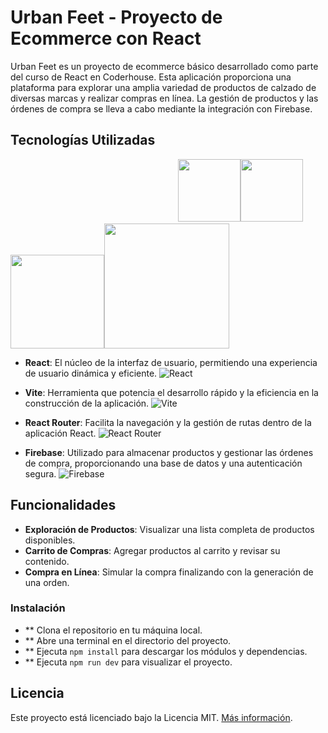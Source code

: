 # Urban Feet - Proyecto de Ecommerce con React

Urban Feet es un proyecto de ecommerce básico desarrollado como parte del curso de React en Coderhouse. Esta aplicación proporciona una plataforma para explorar una amplia variedad de productos de calzado de diversas marcas y realizar compras en línea. La gestión de productos y las órdenes de compra se lleva a cabo mediante la integración con Firebase.

## Tecnologías Utilizadas

‎ ‎ ‎ ‎ ‎ ‎ ‎ ‎ ‎ ‎ ‎ ‎ ‎ ‎ ‎ ‎ ‎ ‎ ‎ ‎ ‎ ‎ ‎‎ ‎ ‎ ‎ ‎ ‎ ‎ ‎ ‎ ‎ ‎ ‎ ‎ ‎ ‎ ‎ ‎ ‎ ‎ ‎  ‎ ‎ ‎ ‎ ‎ ‎ ‎ ‎ ‎ ‎ ‎ ‎ ‎ ‎ ‎ ‎ ‎ ‎ ‎ ‎ ‎ ‎ ‎ ‎ ‎ ‎ <img src="https://cdn.icon-icons.com/icons2/2415/PNG/512/react_original_wordmark_logo_icon_146375.png" width="100px"><img src="https://i0.wp.com/holamundo.io/wp-content/uploads/2023/01/vite.png?resize=640%2C640&ssl=1" width="100px" ><img src="https://sahilthakur7blog.files.wordpress.com/2018/08/1_tkvltenqtkp1s-evb5hrvg2x.png" width="150px"><img src="https://i.pinimg.com/originals/c7/c2/e3/c7c2e3514a4f34cc2bbad0f999e7b6a7.png" width="200px">


- **React**: El núcleo de la interfaz de usuario, permitiendo una experiencia de usuario dinámica y eficiente.
  ![React](url_imagen_react)

- **Vite**: Herramienta que potencia el desarrollo rápido y la eficiencia en la construcción de la aplicación.
  ![Vite](url_imagen_vite)

- **React Router**: Facilita la navegación y la gestión de rutas dentro de la aplicación React.
  ![React Router](url_imagen_react_router)

- **Firebase**: Utilizado para almacenar productos y gestionar las órdenes de compra, proporcionando una base de datos y una autenticación segura.
  ![Firebase](url_imagen_firebase)

## Funcionalidades

- **Exploración de Productos**: Visualizar una lista completa de productos disponibles.
- **Carrito de Compras**: Agregar productos al carrito y revisar su contenido.
- **Compra en Línea**: Simular la compra finalizando con la generación de una orden.

### Instalación

- ** Clona el repositorio en tu máquina local.
- ** Abre una terminal en el directorio del proyecto.
- ** Ejecuta `npm install` para descargar los módulos y dependencias.
- ** Ejecuta `npm run dev` para visualizar el proyecto.

## Licencia

Este proyecto está licenciado bajo la Licencia MIT. [Más información](url_licencia_MIT).
